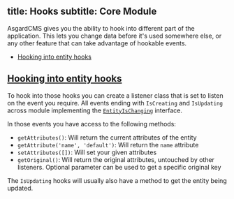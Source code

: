 title: Hooks
subtitle: Core Module
-------

AsgardCMS gives you the ability to hook into different part of the application. This lets you change data before it's used somewhere else, or any other feature that can take advantage of hookable events.

- [Hooking into entity hooks](#hooking-into-entity-hooks)



## <a class="anchor" name="hooking-into-entity-hooks" href="#hooking-into-entity-hooks">Hooking into entity hooks</a>

To hook into those hooks you can create a listener class that is set to listen on the event you require. All events ending with `IsCreating` and `IsUpdating` across module implementing the [`EntityIsChanging`](https://github.com/AsgardCms/Platform/blob/2.0/Modules/Core/Contracts/EntityIsChanging.php) interface.

In those events you have access to the following methods:

- `getAttributes()`: Will return the current attributes of the entity
- `getAttribute('name', 'default')`: Will return the `name` attribute
- `setAttributes([])`: Will set your given attributes
- `getOriginal()`: Will return the original attributes, untouched by other listeners. Optional parameter can be used to get a specific original key

The `IsUpdating` hooks will usually also have a method to get the entity being updated.
